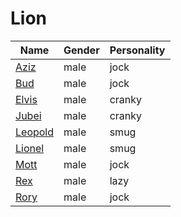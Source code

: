 # Lion

|Name|Gender|Personality|
|---|---|---|
|[Aziz](./aziz)|male|jock|
|[Bud](./bud)|male|jock|
|[Elvis](./elvis)|male|cranky|
|[Jubei](./jubei)|male|cranky|
|[Leopold](./leopold)|male|smug|
|[Lionel](./lionel)|male|smug|
|[Mott](./mott)|male|jock|
|[Rex](./rex)|male|lazy|
|[Rory](./rory)|male|jock|
